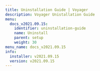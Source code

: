```yaml
---
title: Uninstallation Guide | Voyager
description: Voyager Unistallation Guide
menu:
  docs_v2021.09.15:
    identifier: uninstallation-guide
    name: Uninstall
    parent: setup
    weight: 30
menu_name: docs_v2021.09.15
info:
  installer: v2021.09.15
  version: v2021.09.15
---
```


